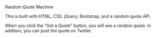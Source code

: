 Random Quote Machine

This is built with HTML, CSS, jQuery, Bootstrap, and a random quote API.

When you click the "Get a Quote" button, you will see a random quote. In addition, you can post the quote on Twitter.
